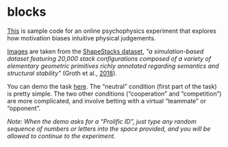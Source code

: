 # blocks

[This](/FINALwithImageCombos.html) is sample code for an online psychophysics experiment that explores how motivation biases intuitive physical judgements.

[Images](/BlocksExperimentFINAL/images) are taken from the [ShapeStacks dataset](https://ogroth.github.io/shapestacks/), *"a simulation-based dataset featuring 20,000 stack configurations composed of a variety of elementary geometric primitives richly annotated regarding semantics and structural stability"* (Groth et al., [2018](https://openaccess.thecvf.com/content_ECCV_2018/html/Oliver_Groth_ShapeStacks_Learning_Vision-Based_ECCV_2018_paper.html)).

You can demo the task [here](https://vawfux9apy.cognition.run/). The “neutral” condition (first part of the task) is pretty simple. The two other conditions (“cooperation” and “competition”) are more complicated, and involve betting with a virtual “teammate” or “opponent”.

**Note:* When the demo asks for a “Prolific ID”, just type any random sequence of numbers or letters into the space provided, and you will be allowed to continue to the experiment.*
